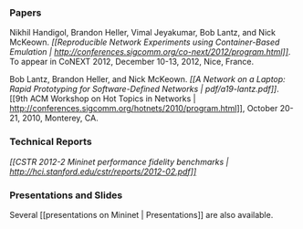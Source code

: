 ### Papers

Nikhil Handigol, Brandon Heller, Vimal Jeyakumar, Bob Lantz, and Nick McKeown. *[[Reproducible Network Experiments using Container-Based Emulation | http://conferences.sigcomm.org/co-next/2012/program.html]]*. To appear in CoNEXT 2012, December 10-13, 2012, Nice, France.

Bob Lantz, Brandon Heller, and Nick McKeown. *[[A Network on a Laptop: Rapid Prototyping for Software-Defined Networks | pdf/a19-lantz.pdf]]*. [[9th ACM Workshop on Hot Topics in Networks | http://conferences.sigcomm.org/hotnets/2010/program.html]], October 20-21, 2010, Monterey, CA.


### Technical Reports

*[[CSTR 2012-2 Mininet performance fidelity benchmarks | http://hci.stanford.edu/cstr/reports/2012-02.pdf]]*

### Presentations and Slides

Several [[presentations on Mininet | Presentations]] are also available.
